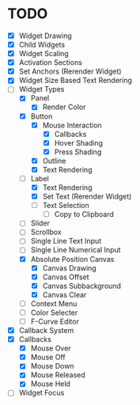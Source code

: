 # TODO

* [x] Widget Drawing
* [x] Child Widgets
* [x] Widget Scaling
* [x] Activation Sections
* [x] Set Anchors (Rerender Widget)
* [x] Widget Size Based Text Rendering
* [ ] Widget Types
	* [x] Panel
		* [x] Render Color
	* [x] Button
		* [x] Mouse Interaction
			* [x] Callbacks
			* [x] Hover Shading
			* [x] Press Shading
		* [x] Outline
		* [x] Text Rendering
	* [ ] Label
		* [x] Text Rendering
		* [x] Set Text (Rerender Widget)
		* [ ] Text Selection
			* [ ] Copy to Clipboard
	* [ ] Slider
	* [ ] Scrollbox
	* [ ] Single Line Text Input
	* [ ] Single Line Numerical Input
	* [x] Absolute Position Canvas
		* [x] Canvas Drawing
		* [x] Canvas Offset
		* [x] Canvas Subbackground
		* [x] Canvas Clear
	* [ ] Context Menu
	* [ ] Color Selecter
	* [ ] F-Curve Editor
* [x] Callback System
* [x] Callbacks
	* [x] Mouse Over
	* [x] Mouse Off
	* [x] Mouse Down
	* [x] Mouse Released
	* [x] Mouse Held
* [ ] Widget Focus
